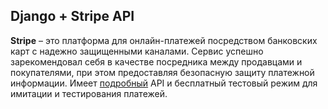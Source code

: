 ## Django + Stripe API

**Stripe** – это платформа для онлайн-платежей посредством банковских карт с надежно защищенными каналами. 
Сервис успешно зарекомендовал себя в качестве посредника между продавцами и покупателями, при этом предоставляя безопасную защиту платежной информации.
Имеет [подробный](https://stripe.com/docs) API и бесплатный тестовый режим для имитации и тестирования платежей.
